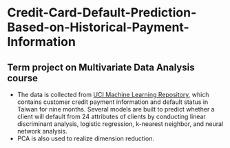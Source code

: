 # Credit-Card-Default-Prediction-Based-on-Historical-Payment-Information
## Term project on Multivariate Data Analysis course    
- The data is collected from [UCI Machine Learning Repository](https://archive.ics.uci.edu/ml/datasets.php), which contains customer credit payment information and default status in Taiwan for nine months. Several models are built to predict whether a client will default from 24 attributes of clients by conducting linear discriminant analysis, logistic regression, k-nearest neighbor, and neural network analysis.
- PCA is also used to realize dimension reduction.
